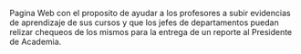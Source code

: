 Pagina Web con el proposito de ayudar a los profesores a subir evidencias de aprendizaje de sus cursos y que los jefes de departamentos puedan relizar chequeos de los mismos para la entrega de un reporte al Presidente de Academia. 
